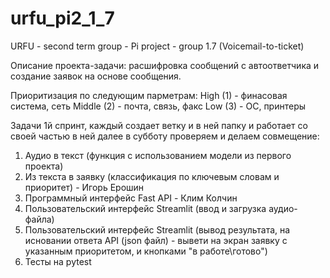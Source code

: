 # urfu_pi2_1_7
URFU - second term group - Pi project - group 1.7 (Voicemail-to-ticket)

Описание проекта-задачи: расшифровка сообщений с автоответчика и создание заявок на основе сообщения. 

  Приоритизация по следующим парметрам:
  High (1) - финасовая система, сеть
  Middle (2) - почта, связь, факс
  Low (3) - ОС, принтеры

Задачи 1й спринт, каждый создает ветку и в ней папку и работает со своей частью в ней далее в субботу проверяем и делаем совмещение: 
  1) Аудио в текст (функция с использованием модели из первого проекта)
  2) Из текста в заявку (классификация по ключевым словам и приоритет) - Игорь Ерошин
  3) Программный интерфейс Fast API - Клим Колчин
  4) Пользовательский интерфейс Streamlit (ввод и загрузка аудио-файла)
  5) Пользовательский интерфейс Streamlit (вывод результата, на исновании ответа API (json файл) - вывети на экран заявку с указанным приоритетом, и кнопками "в работе\готово")
  6) Тесты на pytest
